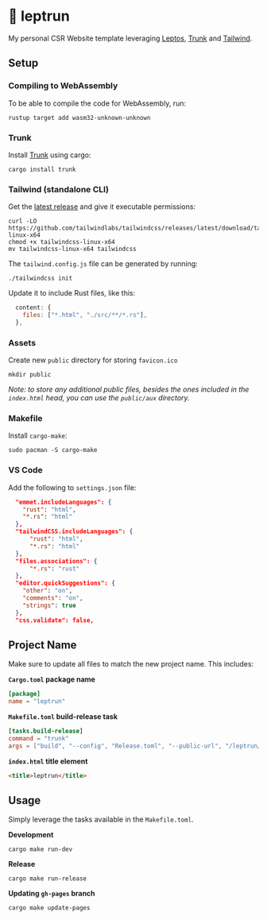 # 🦀 leptrun

My personal CSR Website template leveraging [Leptos](https://github.com/leptos-rs/leptos), [Trunk](https://github.com/trunk-rs/trunk) and [Tailwind](https://github.com/tailwindlabs/tailwindcss).

## Setup

### Compiling to WebAssembly

To be able to compile the code for WebAssembly, run:

```no_rust
rustup target add wasm32-unknown-unknown
```

### Trunk

Install [Trunk](https://github.com/trunk-rs/trunk) using cargo:

```no_rust
cargo install trunk
```

### Tailwind (standalone CLI)

Get the [latest release](https://github.com/tailwindlabs/tailwindcss/releases/latest) and give it executable permissions:

```no_rust
curl -LO https://github.com/tailwindlabs/tailwindcss/releases/latest/download/tailwindcss-linux-x64
chmod +x tailwindcss-linux-x64
mv tailwindcss-linux-x64 tailwindcss
```

The `tailwind.config.js` file can be generated by running:

```no_rust
./tailwindcss init
```

Update it to include Rust files, like this:

```js
  content: { 
    files: ["*.html", "./src/**/*.rs"],
  },
```

### Assets

Create new `public` directory for storing `favicon.ico`

```no_rust
mkdir public
```

*Note: to store any additional public files, besides the ones
included in the `index.html` head,
you can use the `public/aux` directory.*

### Makefile

Install `cargo-make`:

```no_rust
sudo pacman -S cargo-make
```

### VS Code

Add the following to `settings.json` file:

```json
  "emmet.includeLanguages": {
    "rust": "html",
    "*.rs": "html"
  },
  "tailwindCSS.includeLanguages": {
      "rust": "html",
      "*.rs": "html"
  },
  "files.associations": {
      "*.rs": "rust"
  },
  "editor.quickSuggestions": {
    "other": "on",
    "comments": "on",
    "strings": true
  },
  "css.validate": false,
```

## Project Name

Make sure to update all files to match the new project name. This includes:

**`Cargo.toml` package name**

```toml
[package]
name = "leptrun"
```

**`Makefile.toml` build-release task**

```toml
[tasks.build-release]
command = "trunk"
args = ["build", "--config", "Release.toml", "--public-url", "/leptrun/"]
```

**`index.html` title element**

```html
<title>leptrun</title>
```

## Usage

Simply leverage the tasks available in the `Makefile.toml`.

**Development**

```no_rust
cargo make run-dev
```

**Release**

```no_rust
cargo make run-release
```

**Updating `gh-pages` branch**

```
cargo make update-pages
```
